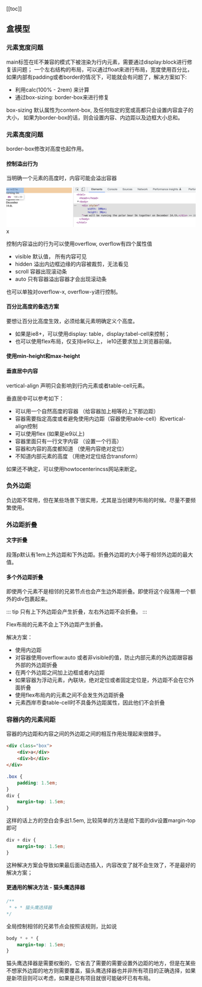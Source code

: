 [[toc]]
## 盒模型

### 元素宽度问题

main标签在IE不兼容的模式下被渲染为行内元素，需要通过display:block进行修复该问题；
一个左右结构的布局，可以通过float来进行布局，宽度使用百分比，如果内部有padding或者border的情况下，可能就会有问题了，解决方案如下:
- 利用calc(100% - 2rem) 来计算
- 通过box-sizing: border-box来进行修复

box-sizing 默认属性为content-box, 及任何指定的宽或高都只会设置内容盒子的大小， 如果为border-box的话，则会设置内容、内边距以及边框大小总和。

### 元素高度问题
border-box修改对高度也起作用。
#### 控制溢出行为
当明确一个元素的高度时，内容可能会溢出容器

![image](../images/css-chapter3-1.png)x

控制内容溢出的行为可以使用overflow, overflow有四个属性值
- visible 默认值， 所有内容可见
- hidden 溢出内边框边缘的内容被裁剪，无法看见
- scroll 容器出现滚动条
- auto 只有容器溢出容器才会出现滚动条

也可以单独对overflow-x, overflow-y进行控制。 

#### 百分比高度的备选方案

要想让百分比高度生效，必须给氟元素明确定义个高度。

- 如果是ie8+，可以使用display: table，display:tabel-cell来控制；
- 也可以使用flex布局，仅支持ie9以上， ie10还要求加上浏览器前缀。
  
#### 使用min-height和max-height

#### 垂直居中内容
vertical-align 声明只会影响到行内元素或者table-cell元素。

垂直居中可以参考如下：

- 可以用一个自然高度的容器 （给容器加上相等的上下那边距）
- 容器需要指定高度或者避免使用内边距（容器使用table-cell）和vertical-align控制
- 可以使用flex (如果是ie9以上)
- 容器里面只有一行文字内容 （设置一个行高）
- 容器和内容的高度都知道 （使用内容绝对定位）
- 不知道内部元素的高度 （用绝对定位结合transform）

如果还不确定，可以使用howtocenterincss网站来断定。

### 负外边距
负边距不常用，但在某些场景下很实用，尤其是当创建列布局的时候。尽量不要频繁使用。

### 外边距折叠

#### 文字折叠
段落p默认有1em上外边距和下外边距。折叠外边距的大小等于相邻外边距的最大值。

#### 多个外边距折叠
即使两个元素不是相邻的兄弟节点也会产生边外距折叠。即使将这个段落用一个额外的div包裹起来。

::: tip
只有上下外边距会产生折叠，左右外边距不会折叠。
:::

Flex布局的元素不会上下外边距产生折叠。

解决方案：
- 使用内边距
- 对容器使用overflow:auto 或者非visible的值，防止内部元素的外边距跟容器外部的外边距折叠
- 在两个外边距之间加上边框或者内边距
- 如果容器为浮动元素，內联块，绝对定位或者固定定位是，外边距不会在它外面折叠
- 使用flex布局内的元素之间不会发生外边距折叠
- 元素西岸市委table-cell时不具备外边距属性，因此他们不会折叠

### 容器内的元素间距

容器的内边距和内容之间的外边距之间的相互作用处理起来很棘手。
```html
<div class="box">
    <div>a</div>
    <div>b</div>
</div>
```
```css
.box {
    padding: 1.5em;
}
div {
    margin-top: 1.5em;
}
```
这样的话上方的空白会多出1.5em,
比较简单的方法是给下面的div设置margin-top即可
``` css
div + div {
    margin-top: 1.5em;
}
```
这种解决方案会导致如果最后面动态插入，内容改变了就不会生效了，不是最好的解决方案；

#### 更通用的解决方法 - 猫头鹰选择器
```css
/**
 * + * 猫头鹰选择器
*/
```
全局控制相邻的兄弟节点会按照该规则，比如说
```css
body * + * {
    margin-top: 1.5em;
}
```
猫头鹰选择器是需要权衡的，它省去了需要的需要设置外边距的地方，但是在某些不想家外边距的地方则需要覆盖，猫头鹰选择器也并非所有项目的正确选择，如果是新项目则可以考虑，如果是已有项目就很可能破坏已有布局。







